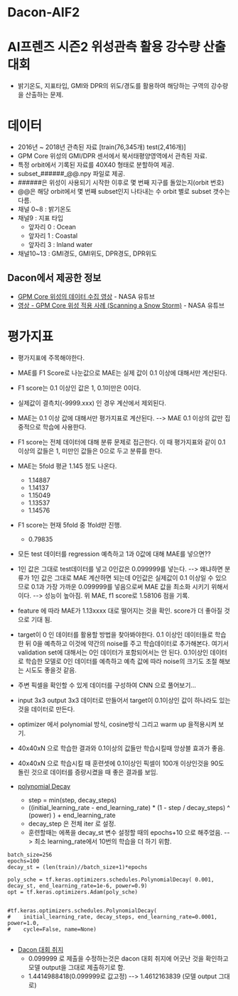 # Dacon-AIF2

# AI프렌즈 시즌2 위성관측 활용 강수량 산출 대회
- 밝기온도, 지표타입, GMI와 DPR의 위도/경도를 활용하여 해당하는 구역의 강수량을 산출하는 문제.
    
# 데이터
- 2016년 ~ 2018년 관측된 자료 [train(76,345개) test(2,416개)]
- GPM Core 위성의 GMI/DPR 센서에서 북서태평양영역에서 관측된 자료.
- 특정 orbit에서 기록된 자료를 40X40 형태로 분할하여 제공.
- subset_######_@@.npy 파일로 제공.
- ######은 위성이 사용되기 시작한 이후로 몇 번째 지구를 돌았는지(orbit 번호)
- @@은 해당 orbit에서 몇 번째 subset인지 나타내는 수 orbit 별로 subset 갯수는 다름.
- 채널 0~8 : 밝기온도
- 채널9 : 지표 타입
    - 앞자리 0 : Ocean
    - 앞자리 1 : Coastal
    - 앞자리 3 : lnland water
- 채널10~13 : GMI경도, GMI위도, DPR경도, DPR위도

## Dacon에서 제공한 정보
- [GPM Core 위성의 데이터 수집 영상](https://www.youtube.com/watch?time_continue=89&v=eM78gFFxAII&feature=emb_title) - NASA 유튜브
- [영상 - GPM Core 위성 적용 사례 (Scanning a Snow Storm)](https://www.youtube.com/watch?v=SSKv4A_Cj5s&feature=emb_title) - NASA 유튜브

# 평가지표
- 평가지표에 주목해야한다. 
- MAE를 F1 Score로 나눈값으로 MAE는 실제 값이 0.1 이상에 대해서만 계산된다.
- F1 score는 0.1 이상인 값은 1, 0.1미만은 0이다.
- 실제값이 결측치(-9999.xxx) 인 경우 계산에서 제외된다.
- MAE는 0.1 이상 값에 대해서만 평가지표로 계산된다. --> MAE 0.1 이상의 값만 집중적으로 학습에 사용한다.
- F1 score는 전체 데이터에 대해 분류 문제로 접근한다. 이 때 평가지표와 같이 0.1 이상의 값들은 1, 미만인 값들은 0으로 두고 분류를 한다.
- MAE는 5fold 평균 1.145 정도 나온다.
    - 1.14887
    - 1.14137
    - 1.15049
    - 1.13537
    - 1.14576
- F1 score는 현재 5fold 중 1fold만 진행.
    - 0.79835

- 모든 test 데이터를 regression 예측하고 1과 0값에 대해 MAE를 넣으면??
- 1인 값은 그대로 test데이터를 넣고 0인값은 0.099999를 넣는다. --> 왜냐하면 분류가 1인 값은 그대로 MAE 계산하면 되는데 0인값은 실제값이 0.1 이상일 수 있으므로 0.1과 가장 가까운 0.099999를 넣음으로써 MAE 값을 최소화 시키기 위해서이다. --> 성능이 높아짐. 위 MAE, f1 score로 1.58106 점을 기록.

- feature 에 따라 MAE가 1.13xxxx 대로 떨어지는 것을 확인. score가 더 좋아질 것으로 기대 됨.
- target이 0 인 데이터를 활용할 방법을 찾아봐야한다. 0.1 이상인 데이터들로 학습한 뒤 0을 예측하고 이것에 약간의 noise를 주고 학습데이터로 추가해본다. 여기서 validation set에 대해서는 0인 데이터가 포함되어서는 안 된다. 0.1이상인 데이터로 학습한 모델로 0인 데이터를 예측하고 예측 값에 따라 noise의 크기도 조절 해보는 시도도 좋을것 같음.
- 주변 픽셀을 확인할 수 있게 데이터를 구성하여 CNN 으로 풀어보기...
- input 3x3 output 3x3 데이터로 만들어서 target이 0.1이상인 값이 하나라도 있는 것을 데이터로 만든다.
- optimizer 에서 polynomial 방식, cosine방식 그리고 warm up 을적용시켜 보기.
- 40x40xN 으로 학습한 결과와 0.1이상의 값들만 학습시킬때 앙상블 효과가 좋음.
- 40x40xN 으로 학습시킬 때 훈련셋에 0.1이상인 픽셀이 100개 이상인것을 90도 돌린 것으로 데이터를 증량시켰을 때 좋은 결과를 보임.
- [polynomial Decay](https://github.com/tensorflow/tensorflow/blob/v2.2.0/tensorflow/python/keras/optimizer_v2/learning_rate_schedule.py#L267-L406)
    - step = min(step, decay_steps)
    - ((initial_learning_rate - end_learning_rate) *
              (1 - step / decay_steps) ^ (power)
             ) + end_learning_rate
    - decay_step 은 전체 iter 로 설정.
    - 훈련할때는 에폭을 decay_st 변수 설정할 때의 epochs+10 으로 해주었음. --> 최소 learning_rate에서 10번의 학습을 더 하기 위함.

```
batch_size=256
epochs=100
decay_st = (len(train)//batch_size+1)*epochs

poly_sche = tf.keras.optimizers.schedules.PolynomialDecay( 0.001, decay_st, end_learning_rate=1e-6, power=0.9)
opt = tf.keras.optimizers.Adam(poly_sche)


#tf.keras.optimizers.schedules.PolynomialDecay(
#    initial_learning_rate, decay_steps, end_learning_rate=0.0001, power=1.0,
#    cycle=False, name=None)


```

- [Dacon 대회 취지](https://dacon.io/notice/notice/13)
    - 0.099999 로 제출을 수정하는것은 dacon 대회 취지에 어긋난 것을 확인하고 모델 output을 그대로 제출하기로 함.
    - 1.4414988418(0.099999로 값고정) --> 1.4612163839 (모델 output 그대로)
    
